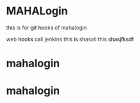 # MAHALogin
this is for git hooks  of mahalogin

web hooks call jenkins
this is shasali
this shasjfksdf



# mahalogin
# mahalogin
